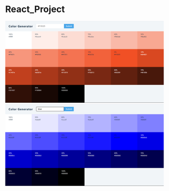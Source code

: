 # React_Project
![Demo](https://github.com/DragonUncaged/React_Project/blob/main/z_all%20Screenshots/z9.png)
<br>
![Demo](https://github.com/DragonUncaged/React_Project/blob/main/z_all%20Screenshots/z9.1.png)